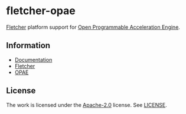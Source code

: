 # fletcher-opae

[Fletcher](https://github.com/abs-tudelft/fletcher) platform support for [Open Programmable Acceleration Engine](https://opae.github.io/).

## Information

- [Documentation](https://teratide.github.io/fletcher-opae)
- [Fletcher](https://github.com/abs-tudelft/fletcher)
- [OPAE](https://opae.github.io/)

## License

The work is licensed under the [Apache-2.0](https://www.apache.org/licenses/LICENSE-2.0) license. See [LICENSE](./LICENSE).
